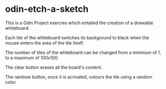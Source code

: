 # odin-etch-a-sketch

This is a Odin Project exercies which entailed the creation of a drawable whiteboard. 

Each tile of the whiteboard switches its background to black when the mouse enters the area of the tile itself. 

The number of tiles of the whiteboard can be changed from a minimum of 1, to a maximum of 100x100.

The clear button erases all the board's content. 

The rainbow button, once it is acrivated, colours the tile using a random color.